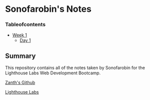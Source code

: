 # Sonofarobin's Notes

### Tableofcontents
* [Week 1](/Week_1)
  * [Day 1](/Week_1/Day_1)

## Summary 

This repository contains all of the notes taken by Sonofarobin for the Lighthouse Labs Web Development Bootcamp.

[Zanth's Github](https://github.com/zanthbr)

[Lighthouse Labs](https://www.lighthouselabs.ca/?gclid=Cj0KCQjw3JXtBRC8ARIsAEBHg4nEqgG4Sj8d7Fzdpit0aMzIYRSe6GVFYn5WcQ0u8Xk5cbDbequKp-MaAg-xEALw_wcB)